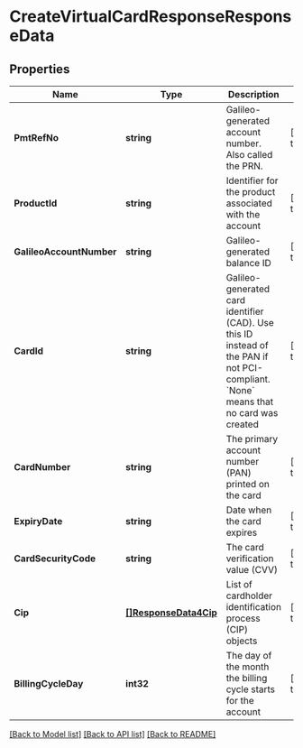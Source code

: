 # CreateVirtualCardResponseResponseData

## Properties
Name | Type | Description | Notes
------------ | ------------- | ------------- | -------------
**PmtRefNo** | **string** | Galileo-generated account number. Also called the PRN. | [default to null]
**ProductId** | **string** | Identifier for the product associated with the account | [default to null]
**GalileoAccountNumber** | **string** | Galileo-generated balance ID | [default to null]
**CardId** | **string** | Galileo-generated card identifier (CAD). Use this ID instead of the PAN if not PCI-compliant. &#x60;None&#x60; means that no card was created | [default to null]
**CardNumber** | **string** | The primary account number (PAN) printed on the card | [default to null]
**ExpiryDate** | **string** | Date when the card expires | [default to null]
**CardSecurityCode** | **string** | The card verification value (CVV) | [default to null]
**Cip** | [**[]ResponseData4Cip**](ResponseData4_cip.md) | List of cardholder identification process (CIP) objects | [default to null]
**BillingCycleDay** | **int32** | The day of the month the billing cycle starts for the account | [default to null]

[[Back to Model list]](../README.md#documentation-for-models) [[Back to API list]](../README.md#documentation-for-api-endpoints) [[Back to README]](../README.md)


